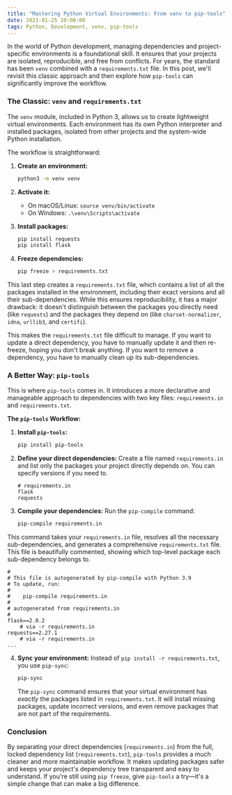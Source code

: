 ```yaml
---
title: "Mastering Python Virtual Environments: From venv to pip-tools"
date: 2021-01-25 10:00:00
tags: Python, Development, venv, pip-tools
---
```


In the world of Python development, managing dependencies and project-specific environments is a foundational skill. It ensures that your projects are isolated, reproducible, and free from conflicts. For years, the standard has been `venv` combined with a `requirements.txt` file. In this post, we'll revisit this classic approach and then explore how `pip-tools` can significantly improve the workflow.

<!--more-->

### The Classic: `venv` and `requirements.txt`

The `venv` module, included in Python 3, allows us to create lightweight virtual environments. Each environment has its own Python interpreter and installed packages, isolated from other projects and the system-wide Python installation.

The workflow is straightforward:

1.  **Create an environment:**
    ```bash
    python3 -m venv venv
    ```

2.  **Activate it:**
    *   On macOS/Linux: `source venv/bin/activate`
    *   On Windows: `.\venv\Scripts\activate`

3.  **Install packages:**
    ```bash
    pip install requests
    pip install flask
    ```

4.  **Freeze dependencies:**
    ```bash
    pip freeze > requirements.txt
    ```

This last step creates a `requirements.txt` file, which contains a list of all the packages installed in the environment, including their exact versions and all their sub-dependencies. While this ensures reproducibility, it has a major drawback: it doesn't distinguish between the packages you directly need (like `requests`) and the packages they depend on (like `charset-normalizer`, `idna`, `urllib3`, and `certifi`).

This makes the `requirements.txt` file difficult to manage. If you want to update a direct dependency, you have to manually update it and then re-freeze, hoping you don't break anything. If you want to remove a dependency, you have to manually clean up its sub-dependencies.

### A Better Way: `pip-tools`

This is where `pip-tools` comes in. It introduces a more declarative and manageable approach to dependencies with two key files: `requirements.in` and `requirements.txt`.

**The `pip-tools` Workflow:**

1.  **Install `pip-tools`:**
    ```bash
    pip install pip-tools
    ```

2.  **Define your direct dependencies:**
    Create a file named `requirements.in` and list only the packages your project directly depends on. You can specify versions if you need to.

    ```
    # requirements.in
    flask
    requests
    ```

3.  **Compile your dependencies:**
    Run the `pip-compile` command:
    ```bash
    pip-compile requirements.in
    ```

This command takes your `requirements.in` file, resolves all the necessary sub-dependencies, and generates a comprehensive `requirements.txt` file. This file is beautifully commented, showing which top-level package each sub-dependency belongs to.

```
#
# This file is autogenerated by pip-compile with Python 3.9
# To update, run:
#
#    pip-compile requirements.in
#
# autogenerated from requirements.in
#
flask==2.0.2
    # via -r requirements.in
requests==2.27.1
    # via -r requirements.in
...
```

4.  **Sync your environment:**
    Instead of `pip install -r requirements.txt`, you use `pip-sync`:
    ```bash
    pip-sync
    ```
    The `pip-sync` command ensures that your virtual environment has *exactly* the packages listed in `requirements.txt`. It will install missing packages, update incorrect versions, and even remove packages that are not part of the requirements.

### Conclusion

By separating your direct dependencies (`requirements.in`) from the full, locked dependency list (`requirements.txt`), `pip-tools` provides a much cleaner and more maintainable workflow. It makes updating packages safer and keeps your project's dependency tree transparent and easy to understand. If you're still using `pip freeze`, give `pip-tools` a try—it's a simple change that can make a big difference.
